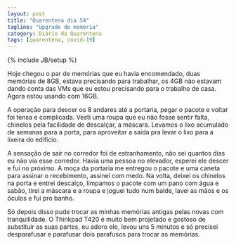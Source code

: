 ```yaml
---
layout: post
title: "Quarentena dia 54"
tagline: "Upgrade de memória"
category: Diário da Quarentena
tags: [quarentena, covid-19]
---
```

{% include JB/setup %}

Hoje chegou o par de memórias que eu havia encomendado, duas memórias de 8GB,
estava precisando para trabalhar, os 4GB não estavam dando conta das VMs que eu
estou precisando para o trabalho de casa. Agora estou usando com 16GB.

A operação para descer os 8 andares até a portaria, pegar o pacote e voltar foi
tensa e complicada. Vesti uma roupa que eu não fosse sentir falta, chinelos
pela facilidade de descalçar, a máscara. Levamos o lixo acumulado de semanas
para a porta, para aproveitar a saída pra levar o lixo para a lixeira do
edifício.

A sensação de sair no corredor foi de estranhamento, não sei quantos dias eu
não via esse corredor. Havia uma pessoa no elevador, esperei ele descer e fui
no próximo. A moça da portaria me entregou o pacote e uma caneta para assinar o
recebimento, assinei com medo. Na volta, deixei os chinelos na porta e entrei
descalço, limpamos o pacote com um pano com água e sabão, tirei a
máscara e a roupa e joguei tudo num balde, lavei as mãos e os óculos e fui pro
banho.

Só depois disso pude trocar as minhas memórias antigas pelas novas com
tranquilidade. O Thinkpad T420 é muito bem projetado e gostoso de substituir as
suas partes, eu adoro ele, levou uns 5 minutos e só precisei desparafusar e
parafusar dois parafusos para trocar as memórias.
